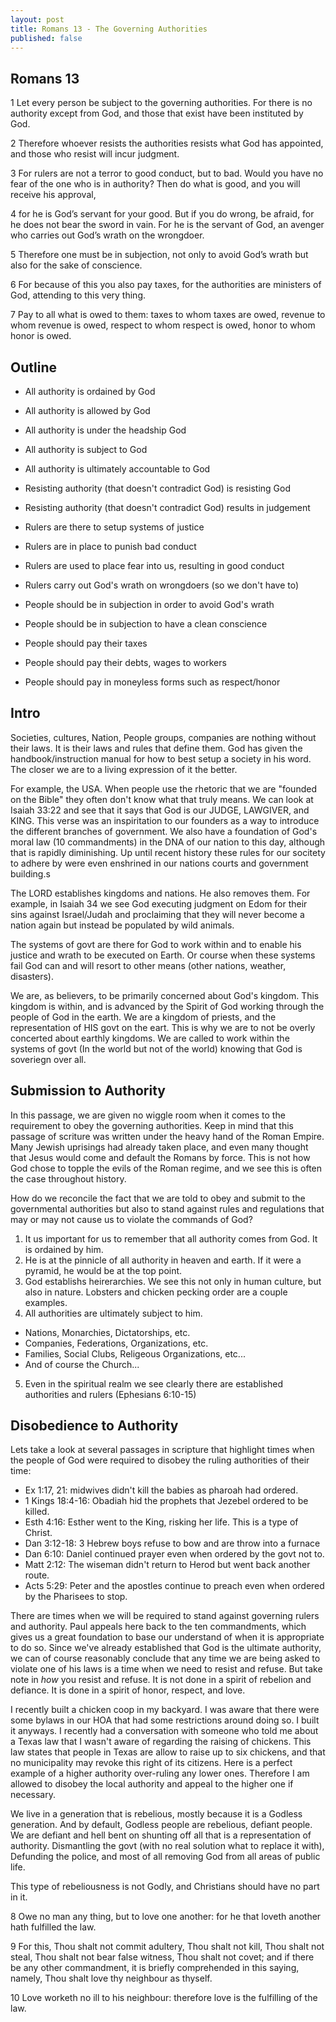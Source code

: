```yaml
---
layout: post
title: Romans 13 - The Governing Authorities
published: false
---
```


## Romans 13

1 Let every person be subject to the governing authorities. For there is no
authority except from God, and those that exist have been instituted by God.

2 Therefore whoever resists the authorities resists what God has appointed,
and those who resist will incur judgment.

3 For rulers are not a terror to good conduct, but to bad. Would you have no fear
of the one who is in authority? Then do what is good, and you will receive his
approval,

4 for he is God’s servant for your good. But if you do wrong, be afraid, for he
does not bear the sword in vain. For he is the servant of God, an avenger who
carries out God’s wrath on the wrongdoer.

5 Therefore one must be in subjection, not only to avoid God’s wrath but also
for the sake of conscience.

6 For because of this you also pay taxes, for the authorities are ministers of
God, attending to this very thing.

7 Pay to all what is owed to them: taxes to whom taxes are owed, revenue to whom
revenue is owed, respect to whom respect is owed, honor to whom honor is owed.


## Outline

- All authority is ordained by God
- All authority is allowed by God
- All authority is under the headship God
- All authority is subject to God
- All authority is ultimately accountable to God

- Resisting authority (that doesn't contradict God) is resisting God
- Resisting authority (that doesn't contradict God) results in judgement

- Rulers are there to setup systems of justice
- Rulers are in place to punish bad conduct
- Rulers are used to place fear into us, resulting in good conduct
- Rulers carry out God's wrath on wrongdoers (so we don't have to)

- People should be in subjection in order to avoid God's wrath
- People should be in subjection to have a clean conscience
- People should pay their taxes
- People should pay their debts, wages to workers
- People should pay in moneyless forms such as respect/honor

## Intro

Societies, cultures, Nation, People groups, companies are nothing without their
laws. It is their laws and rules that define them.  God has given the
handbook/instruction manual for how to best setup a society in
his word. The closer we are to a living expression of it the better.

For example, the USA.  When people use the rhetoric that we are "founded on the
Bible" they often don't know what that truly means.  We can look at Isaiah 33:22
and see that it says that God is our JUDGE, LAWGIVER, and KING.  This verse was
an inspiritation to our founders as a way to introduce the different branches of
government.  We also have a foundation of God's moral law (10 commandments) in
the DNA of our nation to this day, although that is rapidly diminishing.  Up
until recent history these rules for our socitety to adhere by were even
enshrined in our nations courts and government building.s

The LORD establishes kingdoms and nations.  He also removes them.  For example,
in Isaiah 34 we see God executing judgment on Edom for their sins against
Israel/Judah and proclaiming that they will never become a nation again but
instead be populated by wild animals.

The systems of govt are there for God to work within and to enable his justice
and wrath to be executed on Earth.  Or course when these systems fail God can
and will resort to other means (other nations, weather, disasters).

We are, as believers, to be primarily concerned about God's kingdom.  This
kingdom is within, and is advanced by the Spirit of God working through the
people of God in the earth.  We are a kingdom of priests, and the representation
of HIS govt on the eart.  This is why we are to not be overly concerted about
earthly kingdoms. We are called to work within the systems of govt (In the world
but not of the world) knowing that God is soveriegn over all.

## Submission to Authority

In this passage, we are given no wiggle room when it comes to the requirement to obey the governing
authorities.  Keep in mind that this passage of scriture was written under the
heavy hand of the Roman Empire.  Many Jewish uprisings had already taken place,  and even many
thought that Jesus would come and default the Romans by force. This is not how
God chose to topple the evils of the Roman regime, and we see this is often the
case throughout history.

How do we reconcile the fact that we are told to obey and submit to the
governmental authorities but also to stand against rules and regulations that
may or may not cause us to violate the commands of God?

1. It us important for us to remember that all authority comes from God. It is ordained by him.
2. He is at the pinnicle of all authority in heaven and earth. If it were a pyramid, he would be at the top point.
3. God establishs heirerarchies.  We see this not only in human culture, but also in nature.  Lobsters and chicken pecking order are a couple examples.
4. All authorities are ultimately subject to him.
  - Nations, Monarchies, Dictatorships, etc.
  - Companies, Federations, Organizations, etc.
  - Families, Social Clubs, Religeous Organizations, etc...
  - And of course the Church...
5. Even in the spiritual realm we see clearly there are established authorities
   and rulers (Ephesians 6:10-15)


## Disobedience to Authority

Lets take a look at several passages in scripture that highlight times when the
people of God were required to disobey the ruling authorities of their time:

- Ex 1:17, 21: midwives didn't kill the babies as pharoah had ordered.
- 1 Kings 18:4-16: Obadiah hid the prophets that Jezebel ordered to be killed.
- Esth 4:16: Esther went to the King, risking her life.  This is a type of
  Christ.
- Dan 3:12-18: 3 Hebrew boys refuse to bow and are throw into a furnace
- Dan 6:10: Daniel continued prayer even when ordered by the govt not to.
- Matt 2:12: The wiseman didn't return to Herod but went back another route.
- Acts 5:29: Peter and the apostles continue to preach even when ordered by the
  Pharisees to stop.

There are times when we will be required to stand against governing rulers and
authority.  Paul appeals here back to the ten commandments, which gives us a
great foundation to base our understand of when it is appropriate to do so.
Since we've already established that God is the ultimate authority, we can of
course reasonably conclude that any time we are being asked to violate one of
his laws is a time when we need to resist and refuse.  But take note in _how_
you resist and refuse.  It is not done in a spirit of rebelion and defiance.  It
is done in a spirit of honor, respect, and love.

I recently built a chicken coop in my backyard.  I was aware that there were
some bylaws in our HOA that had some restrictions around doing so. I built it
anyways.  I recently had a conversation with someone who told me about a Texas
law that I wasn't aware of regarding the raising of chickens.  This law states
that people in Texas are allow to raise up to six chickens, and that no
municipality may revoke this right of its citizens.  Here is a perfect example
of a higher authority over-ruling any lower ones.  Therefore I am allowed to
disobey the local authority and appeal to the higher one if necessary.

We live in a generation that is rebelious, mostly because it is a Godless
generation.  And by default, Godless people are rebelious, defiant people.  We
are defiant and hell bent on shunting off all that is a representation of
authority.  Dismantling the govt (with no real solution what to replace it
with), Defunding the police, and most of all removing God from all areas of
public life.

This type of rebeliousness is not Godly, and Christians should have no part in
it.


8 Owe no man any thing, but to love one another: for he that loveth another hath
fulfilled the law.

9 For this, Thou shalt not commit adultery, Thou shalt not kill, Thou shalt not
steal, Thou shalt not bear false witness, Thou shalt not covet; and if there be
any other commandment, it is briefly comprehended in this saying, namely, Thou
shalt love thy neighbour as thyself.

10 Love worketh no ill to his neighbour: therefore love is the fulfilling of the
law.

